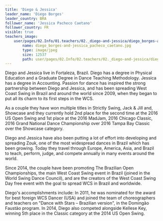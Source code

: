 ```yaml
---
title: 'Diego & Jessica'
leader_name: 'Diego Borges'
leader_country: BRA
follower_name: 'Jessica Pacheco Caetano'
follower_country: FR
visible: true
teachers_image:
    user/pages/02.Info/01.teachers/02._diego-and-jessica/diego_borges-and-jessica_pacheco_caetano.jpg:
        name: diego_borges-and-jessica_pacheco_caetano.jpg
        type: image/jpeg
        size: 12537
        path: user/pages/02.Info/02.teachers/02._diego-and-jessica/diego_borges-and-jessica_pacheco_caetano.jpg
---
```


Diego and Jessica live in Fortaleza, Brazil. Diego has a degree in Physical Education and a Graduate Degree in Dance Teaching Methodology. Jessica has a degree in Accounting. Passion for dance has inspired the strong partnership between Diego and Jessica, and has been spreading West Coast Swing in Brazil and around the world since 2009, when they began to put all its charm to its first steps in the WCS.

As a couple they have won multiple titles in Strictly Swing, Jack & Jill and, Showcase and they currently hold 2nd place for the second time at the 2016 US Open Swing and 1st place at the 2016 MadJam, 2016 Chicago Classic, 2016 Grand National Dance Championship over 2016 Tampa Bay Classic over the Showcase category.

Diego and Jessica have also been putting a lot of effort into developing and spreading Zouk, one of the most widespread dances in Brazil which has been growing. Today they travel through Europe, America, Asia, and Brazil to teach, perform, judge, and compete annually in many events around the world.

Since 2014, the couple have been promoting The Brazilian Open Championships, the main West Coast Swing event in Brazil (joined in the World Swing Dance Council), and are the creators of the West Coast Swing Day free event with the goal to spread WCS in Brazil and worldwide.

Diego's accomplishments include: In 2011, he was nominated for the award for best foreign WCS Dancer (USA) and joined the team of choreographers and teachers on "Dance with Stars – Brazilian version", in the Domingão Faustão program. In 2014, Diego also competed alongside Kellese Key, winning 5th place in the Classic category at the 2014 US Open Swing. 